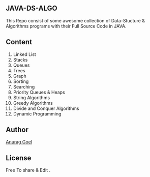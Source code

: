 ## JAVA-DS-ALGO
This Repo consist of some awesome collection of Data-Stucture & Algorithms programs with their Full Source Code in JAVA.

## Content
1. Linked List
2. Stacks
3. Queues
4. Trees
5. Graph
6. Sorting
7. Searching
8. Priority Queues & Heaps
9. String Algorithms
10. Greedy Algorithms
11. Divide and Conquer Algorithms
12. Dynamic Programming

## Author
[Anurag Goel](http://www.anuraggoel.in)

## License
Free To share & Edit .
